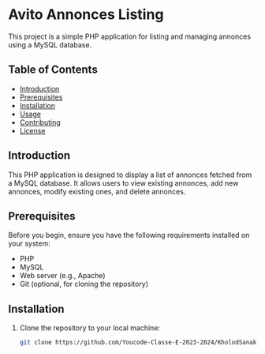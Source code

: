 # Avito Annonces Listing

This project is a simple PHP application for listing and managing annonces using a MySQL database.

## Table of Contents

- [Introduction](#introduction)
- [Prerequisites](#prerequisites)
- [Installation](#installation)
- [Usage](#usage)
- [Contributing](#contributing)
- [License](#license)

## Introduction

This PHP application is designed to display a list of annonces fetched from a MySQL database. It allows users to view existing annonces, add new annonces, modify existing ones, and delete annonces.

## Prerequisites

Before you begin, ensure you have the following requirements installed on your system:

- PHP
- MySQL
- Web server (e.g., Apache)
- Git (optional, for cloning the repository)

## Installation

1. Clone the repository to your local machine:

   ```bash
   git clone https://github.com/Youcode-Classe-E-2023-2024/KholodSanak_Avito.git
